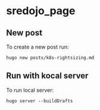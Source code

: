 # sredojo_page

## New post
To create a new post run:
```
hugo new posts/k8s-rightsizing.md
```

## Run with kocal server
To run local server:
```
hugo server --buildDrafts
```
